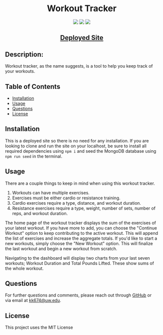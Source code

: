 <h1 align="center"><strong>Workout Tracker</strong></h1>

<p align="center">
    <img src="https://img.shields.io/github/languages/top/kkolyvek/workout-tracker">
    <img src="https://img.shields.io/github/repo-size/kkolyvek/workout-tracker">
    <img src="https://img.shields.io/badge/License-MIT-yellow.svg">
</p>

<h2 align="center">
  <a href="https://workout-tracker-kk.herokuapp.com/?id=611da7d85f9b78001637400c">Deployed Site</a>
</h2>

## Description:

Workout tracker, as the name suggests, is a tool to help you keep track of your workouts.

## Table of Contents

- [Installation](#installation)
- [Usage](#usage)
- [Questions](#questions)
- [License](#license)

## Installation

This is a deployed site so there is no need for any installation. If you are looking to clone and run the site on your localhost, be sure to install all required dependencies using `npm i` and seed the MongoDB database using `npm run seed` in the terminal.

## Usage

There are a couple things to keep in mind when using this workout tracker.

1. Workouts can have multiple exercises.
2. Exercises must be either cardio or resistance training.
3. Cardio exercises require a type, distance, and workout duration.
4. Resistance exercises require a type, weight, number of sets, number of reps, and workout duration.

The home page of the workout tracker displays the sum of the exercises of your latest workout. If you have more to add, you can choose the "Continue Workout" option to keep contributing to the active workout. This will append the list of exercises and increase the aggregate totals. If you'd like to start a new workouts, simply choose the "New Workout" option. This will finalize the last workout and begin a new workout from scratch.

Navigating to the dashboard will display two charts from your last seven workouts; Workout Duration and Total Pounds Lifted. These show sums of the whole workout.

## Questions

For further questions and comments, please reach out through [GitHub](https://github.com/kkolyvek) or via email at kk674@uw.edu.

## License

This project uses the MIT License
